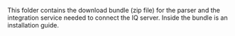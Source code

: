 This folder contains the download bundle (zip file) for the parser and the integration service needed to connect the IQ server. Inside the bundle is an installation guide.
